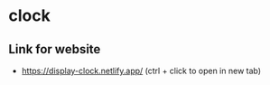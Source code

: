 # clock

## Link for website

- https://display-clock.netlify.app/ (ctrl + click to open in new tab)

